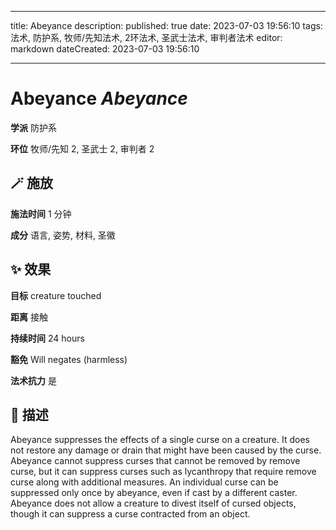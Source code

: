 
---
title: Abeyance
description: 
published: true
date: 2023-07-03 19:56:10
tags: 法术, 防护系, 牧师/先知法术, 2环法术, 圣武士法术, 审判者法术
editor: markdown
dateCreated: 2023-07-03 19:56:10

---

# **Abeyance** *Abeyance*

**学派** 防护系 

**环位** 牧师/先知 2, 圣武士 2, 审判者 2

## 🪄 施放

**施法时间** 1 分钟

**成分** 语言, 姿势, 材料, 圣徽

## ✨ 效果 

**目标** creature touched 

**距离** 接触  

**持续时间** 24 hours 

**豁免** Will negates (harmless)

**法术抗力** 是

## 📖 描述

Abeyance suppresses the effects of a single  curse on a creature. It does not restore any damage or drain that might have been caused by the curse. Abeyance cannot suppress curses that cannot be removed by remove curse, but it can suppress curses such as lycanthropy that require remove curse along with additional measures. An individual curse can be suppressed only once by abeyance, even if cast by a different caster.  Abeyance does not allow a creature to divest itself of cursed objects, though it can suppress a curse contracted from an object.
    